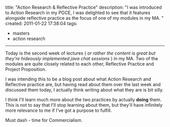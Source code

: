 title: "Action Research & Reflective Practice"
description: "I was introduced to Action Research in my PGCE, I was delighted to see that it features alongside reflective practice as the focus of one of my modules in my MA. "
created: 2011-01-22 17:38:04
tags:
  - masters
  - action research
---

Today is the second week of lectures ( _or rather the content is great but they're hideously implemented java chat sessions_ ) in my MA.  Two of the modules are quite closely related to each other, Reflective Practice and Project Proposition. 

I was intending this to be a blog post about what Action Research and Reflective practice are, but having read about them over the last week and discussed them today, I actually think writing about what they are is bit silly. 

I think I'll learn much  more about the two practices by actually __doing__ them. This is not to say that I'll stop learning about them, but they'll have infinitely more relevance to me if I've got a purpose to fulfill.

Must dash - time for Commercialism.



